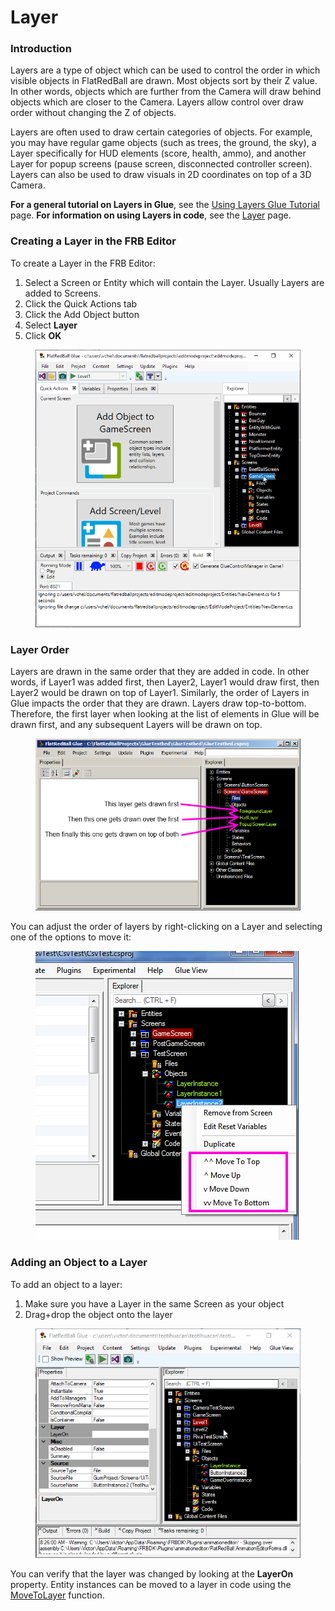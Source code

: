 # Layer

### Introduction

Layers are a type of object which can be used to control the order in which visible objects in FlatRedBall are drawn. Most objects sort by their Z value. In other words, objects which are further from the Camera will draw behind objects which are closer to the Camera. Layers allow control over draw order without changing the Z of objects.

Layers are often used to draw certain categories of objects. For example, you may have regular game objects (such as trees, the ground, the sky), a Layer specifically for HUD elements (score, health, ammo), and another Layer for popup screens (pause screen, disconnected controller screen). Layers can also be used to draw visuals in 2D coordinates on top of a 3D Camera.

**For a general tutorial on Layers in Glue**, see the [Using Layers Glue Tutorial](../../../../frb/docs/index.php) page. **For information on using Layers in code**, see the [Layer](../../../../frb/docs/index.php) page.

### Creating a Layer in the FRB Editor

To create a Layer in the FRB Editor:

1. Select a Screen or Entity which will contain the Layer. Usually Layers are added to Screens.
2. Click the Quick Actions tab
3. Click the Add Object button
4. Select **Layer**
5. Click **OK**

<figure><img src="../../../../media/2016-01-2021_July_22_092823.gif" alt=""><figcaption></figcaption></figure>

### Layer Order

Layers are drawn in the same order that they are added in code. In other words, if Layer1 was added first, then Layer2, Layer1 would draw first, then Layer2 would be drawn on top of Layer1. Similarly, the order of Layers in Glue impacts the order that they are drawn. Layers draw top-to-bottom. Therefore, the first layer when looking at the list of elements in Glue will be drawn first, and any subsequent Layers will be drawn on top.

&#x20;&#x20;

<figure><img src="../../../../media/migrated_media-LayerOrderInGlue.PNG" alt=""><figcaption></figcaption></figure>

You can adjust the order of layers by right-clicking on a Layer and selecting one of the options to move it:&#x20;

<figure><img src="../../../../media/migrated_media-MoveLayerUpOrDown.png" alt=""><figcaption></figcaption></figure>

### Adding an Object to a Layer

To add an object to a layer:

1. Make sure you have a Layer in the same Screen as your object
2. Drag+drop the object onto the layer

<figure><img src="../../../../media/2016-01-2019-07-19_10-39-04.gif" alt=""><figcaption></figcaption></figure>

You can verify that the layer was changed by looking at the **LayerOn** property. Entity instances can be moved to a layer in code using the [MoveToLayer](../../../entities/movetolayer.md) function.
